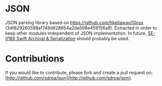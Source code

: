 # JSON

JSON parsing library based on https://github.com/hkellaway/Gloss (3df829260598af748d828654a2da598e459156a8). Extracted in order to keep other modules independent of JSON implementation. In future, [SE-0166 Swift Archival & Serialization](https://github.com/apple/swift-evolution/blob/master/proposals/0166-swift-archival-serialization.md) should probably be used.

# Contributions

If you would like to contribute, please fork and create a pull request on: [http://github.com/sdrpa/json](http://github.com/sdrpa/json).
